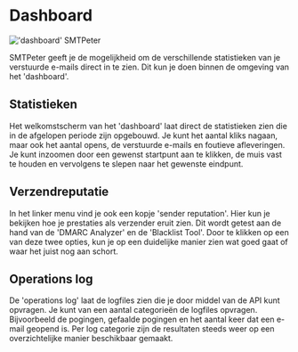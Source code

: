 # Dashboard 

!['dashboard' SMTPeter](Images/dashboardoverview.png "Dashboad Overview")

SMTPeter geeft je de mogelijkheid om de verschillende statistieken 
van je verstuurde e-mails direct in te zien. Dit kun je doen binnen 
de omgeving van het 'dashboard'. 


## Statistieken

Het welkomstscherm van het 'dashboard' laat direct de statistieken zien
die in de afgelopen periode zijn opgebouwd. Je kunt het aantal kliks 
nagaan, maar ook het aantal opens, de verstuurde e-mails en foutieve
afleveringen. Je kunt inzoomen door een gewenst startpunt aan te klikken,
de muis vast te houden en vervolgens te slepen naar het gewenste eindpunt.


## Verzendreputatie

In het linker menu vind je ook een kopje 'sender reputation'. Hier kun je
bekijken hoe je prestaties als verzender eruit zien. Dit wordt getest
aan de hand van de 'DMARC Analyzer' en de 'Blacklist Tool'. Door te klikken
op een van deze twee opties, kun je op een duidelijke manier zien wat 
goed gaat of waar het juist nog aan schort. 


## Operations log

De 'operations log' laat de logfiles zien die je door middel van de API
kunt opvragen. Je kunt van een aantal categorieën de logfiles opvragen.
Bijvoorbeeld de pogingen, gefaalde pogingen en het aantal keer dat een 
e-mail geopend is. Per log categorie zijn de resultaten steeds weer op
een overzichtelijke manier beschikbaar gemaakt.

